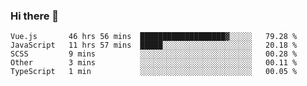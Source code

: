 ### Hi there 👋

<!--
**xin-code/Xin-code** is a ✨ _special_ ✨ repository because its `README.md` (this file) appears on your GitHub profile.

Here are some ideas to get you started:
<!--START_SECTION:waka-->
```text
Vue.js       46 hrs 56 mins  ███████████████████▓░░░░░   79.28 % 
JavaScript   11 hrs 57 mins  █████░░░░░░░░░░░░░░░░░░░░   20.18 % 
SCSS         9 mins          ░░░░░░░░░░░░░░░░░░░░░░░░░   00.28 % 
Other        3 mins          ░░░░░░░░░░░░░░░░░░░░░░░░░   00.11 % 
TypeScript   1 min           ░░░░░░░░░░░░░░░░░░░░░░░░░   00.05 % 
```
<!--END_SECTION:waka-->
